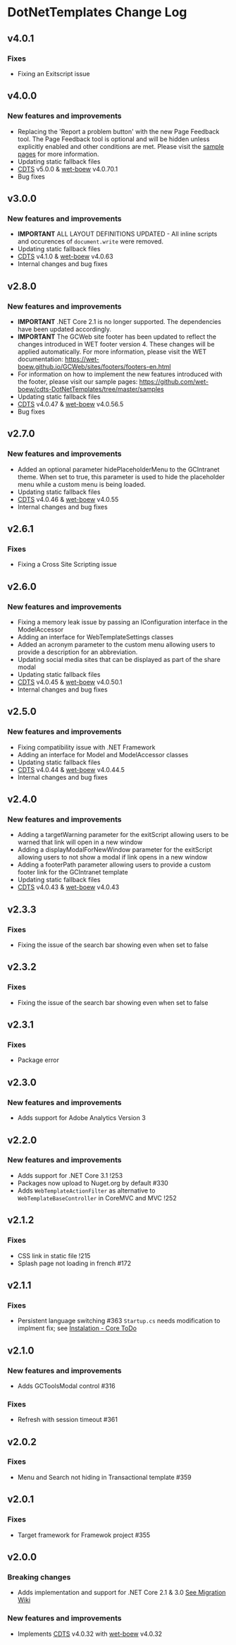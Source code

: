 # DotNetTemplates Change Log

## v4.0.1

### Fixes

- Fixing an Exitscript issue

## v4.0.0

### New features and improvements

- Replacing the 'Report a problem button' with the new Page Feedback tool. The Page Feedback tool is optional and will be hidden unless explicitly enabled and other conditions are met. Please visit the [sample pages](https://github.com/wet-boew/cdts-DotNetTemplates/tree/master/samples) for more information.
- Updating static fallback files
- [CDTS](https://gccode.ssc-spc.gc.ca/iitb-dgiit/nw-ws/sgdc-cdts) v5.0.0 & [wet-boew](https://github.com/wet-boew/wet-boew) v4.0.70.1
- Bug fixes

## v3.0.0

### New features and improvements

- **IMPORTANT** ALL LAYOUT DEFINITIONS UPDATED - All inline scripts and occurences of `document.write` were removed. 
- Updating static fallback files
- [CDTS](https://github.com/wet-boew/cdts-sgdc/) v4.1.0 & [wet-boew](https://github.com/wet-boew/wet-boew) v4.0.63
- Internal changes and bug fixes

## v2.8.0

### New features and improvements

- **IMPORTANT** .NET Core 2.1 is no longer supported. The dependencies have been updated accordingly.
- **IMPORTANT** The GCWeb site footer has been updated to reflect the changes introduced in WET footer version 4. These changes will be applied automatically. For more information, please visit the WET documentation: https://wet-boew.github.io/GCWeb/sites/footers/footers-en.html
- For information on how to implement the new features introduced with the footer, please visit our sample pages: https://github.com/wet-boew/cdts-DotNetTemplates/tree/master/samples
- Updating static fallback files
- [CDTS](https://gccode.ssc-spc.gc.ca/iitb-dgiit/nw-ws/sgdc-cdts) v4.0.47 & [wet-boew](https://github.com/wet-boew/wet-boew) v4.0.56.5
- Bug fixes

## v2.7.0

### New features and improvements

- Added an optional parameter hidePlaceholderMenu to the GCIntranet theme. When set to true, this parameter is used to hide the placeholder menu while a custom menu is being loaded.
- Updating static fallback files
- [CDTS](https://gccode.ssc-spc.gc.ca/iitb-dgiit/nw-ws/sgdc-cdts) v4.0.46 & [wet-boew](https://github.com/wet-boew/wet-boew) v4.0.55
- Internal changes and bug fixes

## v2.6.1

### Fixes

- Fixing a Cross Site Scripting issue

## v2.6.0

### New features and improvements

- Fixing a memory leak issue by passing an IConfiguration interface in the ModelAccessor
- Adding an interface for WebTemplateSettings classes
- Added an acronym parameter to the custom menu allowing users to provide a description for an abbreviation.
- Updating social media sites that can be displayed as part of the share modal
- Updating static fallback files
- [CDTS](https://gccode.ssc-spc.gc.ca/iitb-dgiit/nw-ws/sgdc-cdts) v4.0.45 & [wet-boew](https://github.com/wet-boew/wet-boew) v4.0.50.1
- Internal changes and bug fixes

## v2.5.0

### New features and improvements

- Fixing compatibility issue with .NET Framework
- Adding an interface for Model and ModelAccessor classes
- Updating static fallback files
- [CDTS](https://gccode.ssc-spc.gc.ca/iitb-dgiit/nw-ws/sgdc-cdts) v4.0.44 & [wet-boew](https://github.com/wet-boew/wet-boew) v4.0.44.5
- Internal changes and bug fixes

## v2.4.0

### New features and improvements

- Adding a targetWarning parameter for the exitScript allowing users to be warned that link will open in a new window
- Adding a displayModalForNewWindow parameter for the exitScript allowing users to not show a modal if link opens in a new window
- Adding a footerPath parameter allowing users to provide a custom footer link for the GCIntranet template
- Updating static fallback files
- [CDTS](https://gccode.ssc-spc.gc.ca/iitb-dgiit/nw-ws/sgdc-cdts) v4.0.43 & [wet-boew](https://github.com/wet-boew/wet-boew) v4.0.43

## v2.3.3

### Fixes

- Fixing the issue of the search bar showing even when set to false

## v2.3.2

### Fixes

- Fixing the issue of the search bar showing even when set to false

## v2.3.1

### Fixes

- Package error

## v2.3.0

### New features and improvements

- Adds support for Adobe Analytics Version 3

## v2.2.0

### New features and improvements

- Adds support for .NET Core 3.1 !253
- Packages now upload to Nuget.org by default #330
- Adds `WebTemplateActionFilter` as alternative to `WebTemplateBaseController` in CoreMVC and MVC !252

## v2.1.2

### Fixes

- CSS link in static file !215
- Splash page not loading in french #172

## v2.1.1

### Fixes

- Persistent language switching #363
  `Startup.cs` needs modification to implment fix; see [Instalation - Core ToDo](https://gccode.ssc-spc.gc.ca/iitb-dgiit/sds/GOCWebTemplates/DotNetTemplates/-/wikis/Documentation/installation#core-todo)

## v2.1.0

### New features and improvements

- Adds GCToolsModal control #316

### Fixes

- Refresh with session timeout #361

## v2.0.2

### Fixes

- Menu and Search not hiding in Transactional template #359

## v2.0.1

### Fixes

- Target framework for Framewok project #355

## v2.0.0

### Breaking changes

- Adds implementation and support for .NET Core 2.1 & 3.0 [See Migration Wiki](https://gccode.ssc-spc.gc.ca/iitb-dgiit/sds/GOCWebTemplates/DotNetTemplates/-/wikis/Documentation/2.0-Migration)

### New features and improvements

- Implements [CDTS](https://gccode.ssc-spc.gc.ca/iitb-dgiit/nw-ws/sgdc-cdts) v4.0.32 with [wet-boew](https://github.com/wet-boew/wet-boew) v4.0.32
